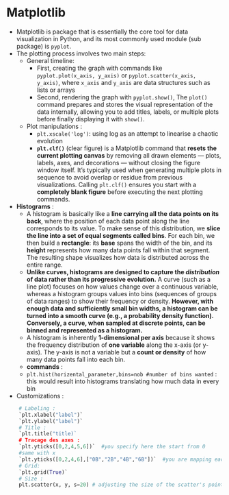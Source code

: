 # Matplotlib
* Matplotlib is package that is essentially the core tool for data visualization in Python, and its most commonly used module (sub package) is `pyplot`. 
* The plotting process involves two main steps: 
	* General timeline:
		* First, creating the graph with commands like `pyplot.plot(x_axis, y_axis)` or `pyplot.scatter(x_axis, y_axis)`, where `x_axis` and `y_axis` are data structures such as lists or arrays
		* Second, rendering the graph with `pyplot.show()`, The `plot()` command prepares and stores the visual representation of the data internally, allowing you to add titles, labels, or multiple plots before finally displaying it with `show()`.
	* Plot manipulations :
		* `plt.xscale('log')`: using log as an attempt to linearise a chaotic evolution
		* **`plt.clf()`** (clear figure) is a Matplotlib command that **resets the current plotting canvas** by removing all drawn elements — plots, labels, axes, and decorations — without closing the figure window itself. It’s typically used when generating multiple plots in sequence to avoid overlap or residue from previous visualizations. Calling `plt.clf()` ensures you start with a **completely blank figure** before executing the next plotting commands.
* **Histograms** :
	* A histogram is basically like a **line carrying all the data points on its back**, where the position of each data point along the line corresponds to its value. To make sense of this distribution, we **slice the line into a set of equal segments called bins**. For each bin, we then build a **rectangle**: its **base** spans the width of the bin, and its **height** represents how many data points fall within that segment. The resulting shape visualizes how data is distributed across the entire range.
	* **Unlike curves, histograms are designed to capture the _distribution_ of data rather than its progressive evolution.** A curve (such as a line plot) focuses on how values change over a continuous variable, whereas a histogram groups values into bins (sequences of groups of data ranges) to show their frequency or density. **However, with enough data and sufficiently small bin widths, a histogram can be turned into a smooth curve (e.g., a probability density function). Conversely, a curve, when sampled at discrete points, can be binned and represented as a histogram.**
	* A histogram is inherently **1-dimensional per axis** because it shows the frequency distribution of **one variable** along the x-axis (or y-axis). The y-axis is not a variable but a **count or density** of how many data points fall into each bin.
	* **commands** : 
	* `plt.hist(horizental_parameter,bins=nob #number of bins wanted` : this would result into histograms translating how much data in every bin
* Customizations : 
```python
	# Labeling : 
	`plt.xlabel("label")`
	`plt.ylabel("label")`
	# Title :
	`plt.title("title)`
	# Tracage des axes :
	`plt.yticks([0,2,4,5,6])`  #you specify here the start from 0 
	#same with x 
	`plt.yticks([0,2,4,6],["0B","2B","4B","6B"])`  #you are mapping each tick position to a custom label.
	# Grid:
	`plt.grid(True)`
	# Size :
	plt.scatter(x, y, s=20) # adjusting the size of the scatter's points

	